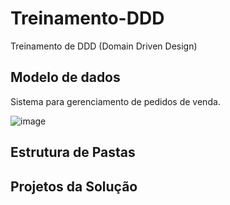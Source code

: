 # Treinamento-DDD
Treinamento de DDD (Domain Driven Design)

## Modelo de dados

Sistema para gerenciamento de pedidos de venda.

![image](https://user-images.githubusercontent.com/30643035/69024335-aec44a00-0998-11ea-9c77-b648ea8f288c.png)

## Estrutura de Pastas

## Projetos da Solução


